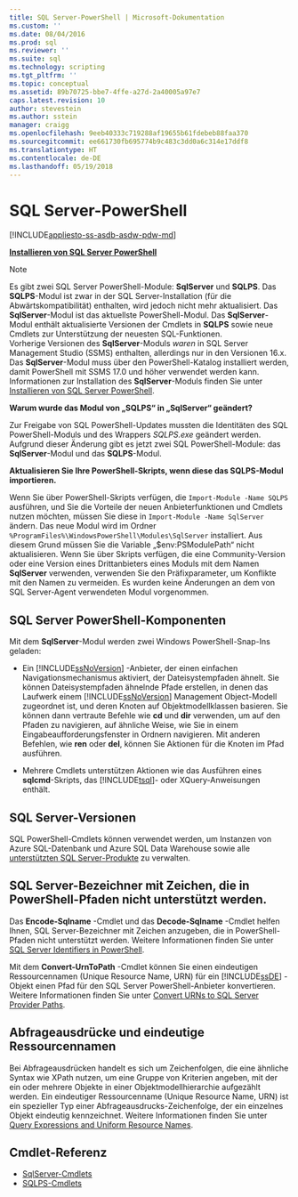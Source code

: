 ```yaml
---
title: SQL Server-PowerShell | Microsoft-Dokumentation
ms.custom: ''
ms.date: 08/04/2016
ms.prod: sql
ms.reviewer: ''
ms.suite: sql
ms.technology: scripting
ms.tgt_pltfrm: ''
ms.topic: conceptual
ms.assetid: 89b70725-bbe7-4ffe-a27d-2a40005a97e7
caps.latest.revision: 10
author: stevestein
ms.author: sstein
manager: craigg
ms.openlocfilehash: 9eeb40333c719288af19655b61fdebeb88faa370
ms.sourcegitcommit: ee661730fb695774b9c483c3dd0a6c314e17ddf8
ms.translationtype: HT
ms.contentlocale: de-DE
ms.lasthandoff: 05/19/2018
---
```

# <a name="sql-server-powershell"></a>SQL Server-PowerShell
[!INCLUDE[appliesto-ss-asdb-asdw-pdw-md](../includes/appliesto-ss-asdb-asdw-pdw-md.md)]

**[Installieren von SQL Server PowerShell](download-sql-server-ps-module.md)**

> [!NOTE]
> Es gibt zwei SQL Server PowerShell-Module: **SqlServer** und **SQLPS**. Das **SQLPS**-Modul ist zwar in der SQL Server-Installation (für die Abwärtskompatibilität) enthalten, wird jedoch nicht mehr aktualisiert. Das **SqlServer**-Modul ist das aktuellste PowerShell-Modul. Das **SqlServer**-Modul enthält aktualisierte Versionen der Cmdlets in **SQLPS** sowie neue Cmdlets zur Unterstützung der neuesten SQL-Funktionen.  
> Vorherige Versionen des **SqlServer**-Moduls *waren* in SQL Server Management Studio (SSMS) enthalten, allerdings nur in den Versionen 16.x. Das **SqlServer**-Modul muss über den PowerShell-Katalog installiert werden, damit PowerShell mit SSMS 17.0 und höher verwendet werden kann.
> Informationen zur Installation des **SqlServer**-Moduls finden Sie unter [Installieren von SQL Server PowerShell](download-sql-server-ps-module.md).

**Warum wurde das Modul von „SQLPS“ in „SqlServer“ geändert?**

Zur Freigabe von SQL PowerShell-Updates mussten die Identitäten des SQL PowerShell-Moduls und des Wrappers *SQLPS.exe* geändert werden. Aufgrund dieser Änderung gibt es jetzt zwei SQL PowerShell-Module: das **SqlServer**-Modul und das **SQLPS**-Modul.  

**Aktualisieren Sie Ihre PowerShell-Skripts, wenn diese das SQLPS-Modul importieren.**

Wenn Sie über PowerShell-Skripts verfügen, die `Import-Module -Name SQLPS` ausführen, und Sie die Vorteile der neuen Anbieterfunktionen und Cmdlets nutzen möchten, müssen Sie diese in `Import-Module -Name SqlServer` ändern. Das neue Modul wird im Ordner `%ProgramFiles%\WindowsPowerShell\Modules\SqlServer` installiert. Aus diesem Grund müssen Sie die Variable „$env:PSModulePath“ nicht aktualisieren. Wenn Sie über Skripts verfügen, die eine Community-Version oder eine Version eines Drittanbieters eines Moduls mit dem Namen **SqlServer** verwenden, verwenden Sie den Präfixparameter, um Konflikte mit den Namen zu vermeiden. Es wurden keine Änderungen an dem von SQL Server-Agent verwendeten Modul vorgenommen. 

  
## <a name="sql-server-powershell-components"></a>SQL Server PowerShell-Komponenten  
Mit dem **SqlServer**-Modul werden zwei Windows PowerShell-Snap-Ins geladen:  
  
-   Ein [!INCLUDE[ssNoVersion](../includes/ssnoversion-md.md)] -Anbieter, der einen einfachen Navigationsmechanismus aktiviert, der Dateisystempfaden ähnelt. Sie können Dateisystempfaden ähnelnde Pfade erstellen, in denen das Laufwerk einem [!INCLUDE[ssNoVersion](../includes/ssnoversion-md.md)] Management Object-Modell zugeordnet ist, und deren Knoten auf Objektmodellklassen basieren. Sie können dann vertraute Befehle wie **cd** und **dir** verwenden, um auf den Pfaden zu navigieren, auf ähnliche Weise, wie Sie in einem Eingabeaufforderungsfenster in Ordnern navigieren. Mit anderen Befehlen, wie **ren** oder **del**, können Sie Aktionen für die Knoten im Pfad ausführen.  
  
-   Mehrere Cmdlets unterstützen Aktionen wie das Ausführen eines **sqlcmd**-Skripts, das [!INCLUDE[tsql](../includes/tsql-md.md)]- oder XQuery-Anweisungen enthält.  
  
  
## <a name="sql-server-versions"></a>SQL Server-Versionen  
SQL PowerShell-Cmdlets können verwendet werden, um Instanzen von Azure SQL-Datenbank und Azure SQL Data Warehouse sowie alle [unterstützten SQL Server-Produkte](https://support.microsoft.com/lifecycle/search/1044) zu verwalten.  


## <a name="sql-server-identifiers-that-contain-characters-not-supported-in-powershell-paths"></a>SQL Server-Bezeichner mit Zeichen, die in PowerShell-Pfaden nicht unterstützt werden.  
 
Das **Encode-Sqlname** -Cmdlet und das **Decode-Sqlname** -Cmdlet helfen Ihnen, SQL Server-Bezeichner mit Zeichen anzugeben, die in PowerShell-Pfaden nicht unterstützt werden. Weitere Informationen finden Sie unter [SQL Server Identifiers in PowerShell](sql-server-identifiers-in-powershell.md).  
  
Mit dem **Convert-UrnToPath** -Cmdlet können Sie einen eindeutigen Ressourcennamen (Unique Resource Name, URN) für ein [!INCLUDE[ssDE](../includes/ssde-md.md)] -Objekt einen Pfad für den SQL Server PowerShell-Anbieter konvertieren. Weitere Informationen finden Sie unter [Convert URNs to SQL Server Provider Paths](https://docs.microsoft.com/powershell/module/sqlserver/Convert-UrnToPath).  
  
## <a name="query-expressions-and-unique-resource-names"></a>Abfrageausdrücke und eindeutige Ressourcennamen  

Bei Abfrageausdrücken handelt es sich um Zeichenfolgen, die eine ähnliche Syntax wie XPath nutzen, um eine Gruppe von Kriterien angeben, mit der ein oder mehrere Objekte in einer Objektmodellhierarchie aufgezählt werden. Ein eindeutiger Ressourcenname (Unique Resource Name, URN) ist ein spezieller Typ einer Abfrageausdrucks-Zeichenfolge, der ein einzelnes Objekt eindeutig kennzeichnet. Weitere Informationen finden Sie unter [Query Expressions and Uniform Resource Names](query-expressions-and-uniform-resource-names.md).       


## <a name="cmdlet-reference"></a>Cmdlet-Referenz
* [SqlServer-Cmdlets](https://docs.microsoft.com/powershell/module/sqlserver)
* [SQLPS-Cmdlets](https://docs.microsoft.com/powershell/module/sqlps)
